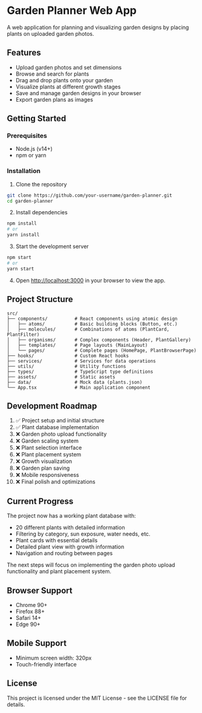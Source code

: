 # Garden Planner Web App

A web application for planning and visualizing garden designs by placing plants on uploaded garden photos.

## Features

- Upload garden photos and set dimensions
- Browse and search for plants
- Drag and drop plants onto your garden
- Visualize plants at different growth stages
- Save and manage garden designs in your browser
- Export garden plans as images

## Getting Started

### Prerequisites

- Node.js (v14+)
- npm or yarn

### Installation

1. Clone the repository
```bash
git clone https://github.com/your-username/garden-planner.git
cd garden-planner
```

2. Install dependencies
```bash
npm install
# or
yarn install
```

3. Start the development server
```bash
npm start
# or
yarn start
```

4. Open [http://localhost:3000](http://localhost:3000) in your browser to view the app.

## Project Structure

```
src/
├── components/          # React components using atomic design
│   ├── atoms/           # Basic building blocks (Button, etc.)
│   ├── molecules/       # Combinations of atoms (PlantCard, PlantFilter)
│   ├── organisms/       # Complex components (Header, PlantGallery)
│   ├── templates/       # Page layouts (MainLayout)
│   └── pages/           # Complete pages (HomePage, PlantBrowserPage)
├── hooks/               # Custom React hooks
├── services/            # Services for data operations
├── utils/               # Utility functions
├── types/               # TypeScript type definitions
├── assets/              # Static assets
├── data/                # Mock data (plants.json)
└── App.tsx              # Main application component
```

## Development Roadmap

1. ✅ Project setup and initial structure
2. ✅ Plant database implementation 
3. ❌ Garden photo upload functionality
4. ❌ Garden scaling system
5. ❌ Plant selection interface
6. ❌ Plant placement system
7. ❌ Growth visualization
8. ❌ Garden plan saving
9. ❌ Mobile responsiveness
10. ❌ Final polish and optimizations

## Current Progress

The project now has a working plant database with:

- 20 different plants with detailed information
- Filtering by category, sun exposure, water needs, etc.
- Plant cards with essential details
- Detailed plant view with growth information
- Navigation and routing between pages

The next steps will focus on implementing the garden photo upload functionality and plant placement system.

## Browser Support

- Chrome 90+
- Firefox 88+
- Safari 14+
- Edge 90+

## Mobile Support

- Minimum screen width: 320px
- Touch-friendly interface

## License

This project is licensed under the MIT License - see the LICENSE file for details.